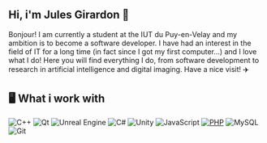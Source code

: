 ## Hi, i'm Jules Girardon 👀

Bonjour! I am currently a student at the IUT du Puy-en-Velay and my ambition is to become a software developer. I have had an interest in the field of IT for a long time (in fact since I got my first computer...) and I love what I do! Here you will find everything I do, from software development to research in artificial intelligence and digital imaging. Have a nice visit! ✈️

## 🖥️ What i work with
![C++](https://img.shields.io/badge/C++-00599C?style=for-the-badge&logo=cplusplus&logoColor=white)
![Qt](https://img.shields.io/badge/Qt-41CD52?style=for-the-badge&logo=qt&logoColor=white)
![Unreal Engine](https://img.shields.io/badge/Unreal%20Engine-0E1128?style=for-the-badge&logo=unrealengine&logoColor=white)
![C#](https://img.shields.io/badge/C%23-239120?style=for-the-badge&logo=csharp&logoColor=white)
![Unity](https://img.shields.io/badge/Unity-000000?style=for-the-badge&logo=unity&logoColor=white)
![JavaScript](https://img.shields.io/badge/JavaScript-F7DF1E?style=for-the-badge&logo=javascript&logoColor=black)
[![PHP](https://img.shields.io/badge/PHP-777BB4?style=for-the-badge&logo=php&logoColor=white)](https://www.php.net/)
![MySQL](https://img.shields.io/badge/MySQL-4479A1?style=for-the-badge&logo=mysql&logoColor=white)
![Git](https://img.shields.io/badge/Git-F05032?style=for-the-badge&logo=git&logoColor=white)


<!--
**JulesGirardon/JulesGirardon** is a ✨ _special_ ✨ repository because its `README.md` (this file) appears on your GitHub profile.

Here are some ideas to get you started:

- 🔭 I’m currently working on ...
- 🌱 I’m currently learning ...
- 👯 I’m looking to collaborate on ...
- 🤔 I’m looking for help with ...
- 💬 Ask me about ...
- 📫 How to reach me: ...
- 😄 Pronouns: ...
- ⚡ Fun fact: ...
-->
